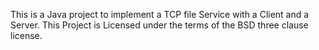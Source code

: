 This is a Java project to implement a TCP file Service with a Client and a Server. This Project is Licensed under the terms of the BSD three clause license. 

